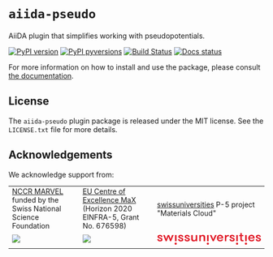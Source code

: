 # `aiida-pseudo`

AiiDA plugin that simplifies working with pseudopotentials.

[![PyPI version](https://badge.fury.io/py/aiida-pseudo.svg)](https://badge.fury.io/py/aiida-pseudo)
[![PyPI pyversions](https://img.shields.io/pypi/pyversions/aiida-pseudo.svg)](https://pypi.python.org/pypi/aiida-pseudo/)
[![Build Status](https://github.com/aiidateam/aiida-pseudo/workflows/continuous-integration/badge.svg?event=push)](https://github.com/aiidateam/aiida-pseudo/actions)
[![Docs status](https://readthedocs.org/projects/aiida-pseudo/badge)](http://aiida-pseudo.readthedocs.io/)

For more information on how to install and use the package, please consult [the documentation](http://aiida-pseudo.readthedocs.io/).

## License
The `aiida-pseudo` plugin package is released under the MIT license.
See the `LICENSE.txt` file for more details.

## Acknowledgements
We acknowledge support from:

<table>
    <tr>
        <td><a href="http://nccr-marvel.ch/">NCCR MARVEL</a> funded by the Swiss National Science Foundation</td>
        <td><a href="http://www.max-centre.eu/">EU Centre of Excellence MaX</a> (Horizon 2020 EINFRA-5, Grant No. 676598)</td>
        <td><a href="https://www.materialscloud.org/swissuniversities">swissuniversities</a> P-5 project "Materials Cloud"</td>
    </tr>
    <tr>
        <td valign="middle"><img src="https://raw.githubusercontent.com/aiidateam/aiida-quantumespresso/develop/docs/source/images/MARVEL.png" /></td>
        <td valign="middle"><img src="https://raw.githubusercontent.com/aiidateam/aiida-quantumespresso/develop/docs/source/images/MaX.png" /></td>
        <td valign="middle"><img src="https://raw.githubusercontent.com/aiidateam/aiida-quantumespresso/develop/docs/source/images/swissuniversities.png" /></td>
    </tr>
</table>
